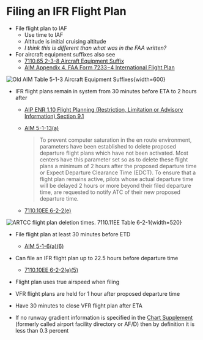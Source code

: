 # Filing an IFR Flight Plan

* File flight plan to IAF
  * Use time to IAF
  * Altitude is initial cruising altitude
  * *I think this is different than what was in the FAA written?*
* For aircraft equipment suffixes also see
  * [7110.65 2-3-8 Aircraft Equipment Suffix](https://www.faa.gov/air_traffic/publications/atpubs/atc_html/chap2_section_3.html)
  * [AIM Appendix 4. FAA Form 7233−4 International Flight Plan](https://www.faa.gov/air_traffic/publications/atpubs/aim_html/appendix_4.html#ubFHX14cShaw)

![Old [AIM Table 5-1-3 Aircraft Equipment Suffixes](https://www.faa.gov/air_traffic/publications/atpubs/aim_html/chap5_section_1.html)](/img/aim/aim-table-5-1-3-aircraft-equipment-suffixes.png){width=600}

* IFR flight plans remain in system from 30 minutes before ETA to 2 hours after
  * [AIP ENR 1.10 Flight Planning (Restriction, Limitation or Advisory Information) Section 9.1](https://www.faa.gov/air_traffic/publications/atpubs/aip_html/part2_enr_section_1.10.html)
  * [AIM 5-1-13(a)](https://www.faa.gov/air_traffic/publications/atpubs/aim_html/chap5_section_1.html#$paragraph5-1-13)

    > To prevent computer saturation in the en route environment, parameters have been established to delete proposed departure flight plans which have not been activated. Most centers have this parameter set so as to delete these flight plans a minimum of 2 hours after the proposed departure time or Expect Departure Clearance Time (EDCT). To ensure that a flight plan remains active, pilots whose actual departure time will be delayed 2 hours or more beyond their filed departure time, are requested to notify ATC of their new proposed departure time.
  * [7110.10EE 6-2-2(e)](https://www.faa.gov/air_traffic/publications/atpubs/fs_html/chap6_section_2.html)

![ARTCC flight plan deletion times. 7110.11EE Table 6-2-1](/img/7110-10-6-2-2-flight-plan-deletion.png){width=520}

* File flight plan at least 30 minutes before ETD
  * [AIM 5-1-6(a)(6)](https://www.faa.gov/air_traffic/publications/atpubs/aim_html/chap5_section_1.html#$paragraph5-1-6)
* Can file an IFR flight plan up to 22.5 hours before departure time
  * [7110.10EE 6-2-2(e)(5)](https://www.faa.gov/air_traffic/publications/atpubs/fs_html/chap6_section_2.html)

* Flight plan uses true airspeed when filing
* VFR flight plans are held for 1 hour after proposed departure time
* Have 30 minutes to close VFR flight plan after ETA
* If no runway gradient information is specified in the [Chart Supplement](https://www.faa.gov/air_traffic/flight_info/aeronav/digital_products/dafd/) (formerly called airport facility directory or AF/D) then by definition it is less than 0.3 percent
